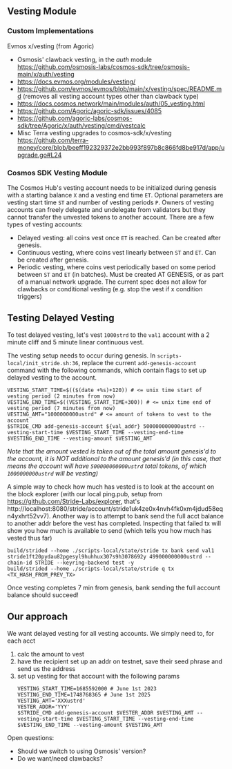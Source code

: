## Vesting Module

### Custom Implementations

Evmos x/vesting (from Agoric)
- Osmosis' clawback vesting, in the _auth_ module https://github.com/osmosis-labs/cosmos-sdk/tree/osmosis-main/x/auth/vesting
- https://docs.evmos.org/modules/vesting/ 
- https://github.com/evmos/evmos/blob/main/x/vesting/spec/README.md (removes all vesting account types other than clawback type)
- https://docs.cosmos.network/main/modules/auth/05_vesting.html
- https://github.com/Agoric/agoric-sdk/issues/4085
- https://github.com/agoric-labs/cosmos-sdk/tree/Agoric/x/auth/vesting/cmd/vestcalc
- Misc Terra vesting upgrades to cosmos-sdk/x/vesting https://github.com/terra-money/core/blob/beeff192329372e2bb993f897b8c866fd8be917d/app/upgrade.go#L24


### Cosmos SDK Vesting Module

The Cosmos Hub's vesting account needs to be initialized during genesis with a starting balance `X` and a vesting end time `ET`. Optional parameters are vesting start time `ST` and number of vesting periods `P`.
Owners of vesting accounts can freely delegate and undelegate from validators but they cannot transfer the unvested tokens to another account. 
There are a few types of vesting accounts:
- Delayed vesting: all coins vest once `ET` is reached. Can be created after genesis.
- Continuous vesting, where coins vest linearly between `ST` and `ET`. Can be created after genesis.
- Periodic vesting, where coins vest periodically based on some period between `ST` and `ET` (in batches). Must be created AT GENESIS, or as part of a manual network upgrade.
The current spec does not allow for clawbacks or conditional vesting (e.g. stop the vest if x condition triggers)


## Testing Delayed Vesting

To test delayed vesting, let's vest `1000strd` to the `val1` account with a 2 minute cliff and 5 minute linear continuous vest. 

The vesting setup needs to occur during genesis. In `scripts-local/init_stride.sh:36`, replace the current `add-genesis-account` command with the following commands, which contain flags to set up delayed vesting to the account.

```
VESTING_START_TIME=$(($(date +%s)+120)) # <= unix time start of vesting period (2 minutes from now)
VESTING_END_TIME=$((VESTING_START_TIME+300)) # <= unix time end of vesting period (7 minutes from now)
VESTING_AMT="1000000000ustrd" # <= amount of tokens to vest to the account
$STRIDE_CMD add-genesis-account ${val_addr} 500000000000ustrd --vesting-start-time $VESTING_START_TIME --vesting-end-time $VESTING_END_TIME --vesting-amount $VESTING_AMT
```

_Note that the amount vested is taken out of the total amount genesis'd to the account, it is NOT additional to the amount genesis'd (in this case, that means the account will have `500000000000ustrd` total tokens, of which `1000000000ustrd` will be vesting)_

A simple way to check how much has vested is to look at the account on the block explorer (with our local ping.pub, setup from https://github.com/Stride-Labs/explorer, that's http://localhost:8080/stride/account/stride1uk4ze0x4nvh4fk0xm4jdud58eqn4yxhrt52vv7). Another way is to attempt to bank send the full acct balance to another addr before the vest has completed. Inspecting that failed tx will show you how much is available to send (which tells you how much has vested thus far)

```
build/strided --home ./scripts-local/state/stride tx bank send val1 stride1ft20pydau82pgesyl9huhhux307s9h3078692y 499000000000ustrd --chain-id STRIDE --keyring-backend test -y
build/strided --home ./scripts-local/state/stride q tx <TX_HASH_FROM_PREV_TX>
```

Once vesting completes 7 min from genesis, bank sending the full account balance should succeed!


## Our approach

We want delayed vesting for all vesting accounts. We simply need to, for each acct 
1. calc the amount to vest
2. have the recipient set up an addr on testnet, save their seed phrase and send us the address
3. set up vesting for that account with the following params 
    ```
    VESTING_START_TIME=1685592000 # June 1st 2023
    VESTING_END_TIME=1748768365 # June 1st 2025
    VESTING_AMT='XXXustrd'
    VESTER_ADDR='YYY'
    $STRIDE_CMD add-genesis-account $VESTER_ADDR $VESTING_AMT --vesting-start-time $VESTING_START_TIME --vesting-end-time $VESTING_END_TIME --vesting-amount $VESTING_AMT
    ```


Open questions: 
- Should we switch to using Osmosis' version?
- Do we want/need clawbacks?